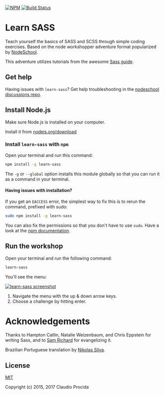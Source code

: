 [![NPM](https://nodei.co/npm/learn-sass.png?foo)](https://nodei.co/npm/learn-sass/)
[![Build Status](https://travis-ci.org/claudiopro/learn-sass.svg?branch=master)](https://travis-ci.org/claudiopro/learn-sass)

# Learn SASS

Teach yourself the basics of SASS and SCSS through simple coding exercises. Based on the node workshopper adventure format popularized by [NodeSchool](https://nodeschool.io).

This adventure utilizes tutorials from the awesome [Sass guide](http://sass-lang.com/guide).

## Get help
Having issues with `learn-sass`? Get help troubleshooting in the [nodeschool discussions repo](http://github.com/nodeschool/discussions).


## Install Node.js

Make sure Node.js is installed on your computer.

Install it from [nodejs.org/download](http://nodejs.org/download)

### Install `learn-sass` with `npm`

Open your terminal and run this command:

```bash
npm install -g learn-sass
```

The `-g` or `--global` option installs this module globally so that you can run it as a command in your terminal.

#### Having issues with installation?

If you get an `EACCESS` error, the simplest way to fix this is to rerun the command, prefixed with sudo:

```bash
sudo npm install -g learn-sass
```

You can also fix the permissions so that you don't have to use `sudo`. Have a look at the [npm documentation](https://docs.npmjs.com/getting-started/fixing-npm-permissions).

## Run the workshop

Open your terminal and run the following command:

```bash
learn-sass
```

You'll see the menu:

[![learn-sass screenshot](https://i.gyazo.com/f0559f19aa7028fe2235120d12d16c00.png)](https://gyazo.com/f0559f19aa7028fe2235120d12d16c00)

1. Navigate the menu with the up & down arrow keys.
1. Choose a challenge by hitting enter.

# Acknowledgements

Thanks to Hampton Catlin, Natalie Weizenbaum, and Chris Eppstein for writing Sass, and to [Sam Richard](https://github.com/snugug) for evangelizing it.

Brazilian Portuguese translation by [Nikolas Silva](https://github.com/nikolassilva).

## License

[MIT](http://opensource.org/licenses/MIT)

Copyright (c) 2015, 2017 Claudio Procida
